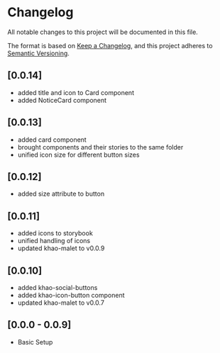 # Changelog

All notable changes to this project will be documented in this file.

The format is based on [Keep a Changelog](https://keepachangelog.com/en/1.0.0/), and this project adheres to
[Semantic Versioning](https://semver.org/spec/v2.0.0.html).

## [0.0.14]

- added title and icon to Card component
- added NoticeCard component

## [0.0.13]

- added card component
- brought components and their stories to the same folder
- unified icon size for different button sizes

## [0.0.12]

- added size attribute to button

## [0.0.11]

- added icons to storybook
- unified handling of icons
- updated khao-malet to v0.0.9

## [0.0.10]

- added khao-social-buttons
- added khao-icon-button component
- updated khao-malet to v0.0.7

## [0.0.0 - 0.0.9]

- Basic Setup
